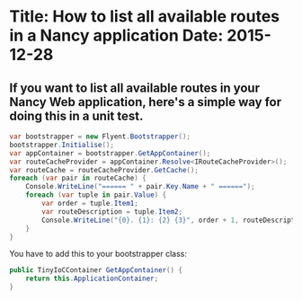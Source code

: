 ﻿Title: How to list all available routes in a Nancy application
Date: 2015-12-28
==
If you want to list all available routes in your Nancy Web application, here's a simple way for doing this in a unit test.
--
```csharp
var bootstrapper = new Flyent.Bootstrapper();
bootstrapper.Initialise();
var appContainer = bootstrapper.GetAppContainer();
var routeCacheProvider = appContainer.Resolve<IRouteCacheProvider>();
var routeCache = routeCacheProvider.GetCache();
foreach (var pair in routeCache) {
	Console.WriteLine("====== " + pair.Key.Name + " ======");
	foreach (var tuple in pair.Value) {
		var order = tuple.Item1;
		var routeDescription = tuple.Item2;
		Console.WriteLine("{0}. {1}: {2} {3}", order + 1, routeDescription.Name, routeDescription.Method, routeDescription.Path);
	}
}
```

You have to add this to your bootstrapper class:
```csharp
public TinyIoCContainer GetAppContainer() {
	return this.ApplicationContainer;
}
```